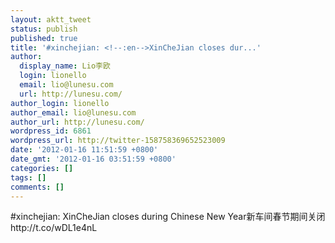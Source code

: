```yaml
---
layout: aktt_tweet
status: publish
published: true
title: '#xinchejian: <!--:en-->XinCheJian closes dur...'
author:
  display_name: Lio李欧
  login: lionello
  email: lio@lunesu.com
  url: http://lunesu.com/
author_login: lionello
author_email: lio@lunesu.com
author_url: http://lunesu.com/
wordpress_id: 6861
wordpress_url: http://twitter-158758369652523009
date: '2012-01-16 11:51:59 +0800'
date_gmt: '2012-01-16 03:51:59 +0800'
categories: []
tags: []
comments: []
---
```

<p>#xinchejian: <!--:en-->XinCheJian closes during Chinese New Year<!--:--><!--:zh-->新车间春节期间关闭<!--:--> http:&#47;&#47;t.co&#47;wDL1e4nL</p>
